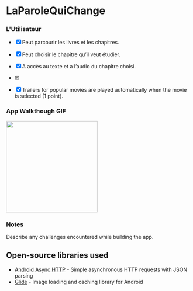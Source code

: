 # LaParoleQuiChange

###  L'Utilisateur

- [x] Peut parcourir les livres et les chapitres.
- [x] Peut choisir le chapitre qu’il veut étudier.
- [x]	A accès au texte et a l’audio du chapitre choisi.
-[x] 
- [x] Trailers for popular movies are played automatically when the movie is selected (1 point).
  

### App Walkthough GIF

<img src="Walkthrough2.gif" width=250><br>

### Notes

Describe any challenges encountered while building the app.

## Open-source libraries used
- [Android Async HTTP](https://github.com/codepath/CPAsyncHttpClient) - Simple asynchronous HTTP requests with JSON parsing
- [Glide](https://github.com/bumptech/glide) - Image loading and caching library for Android
